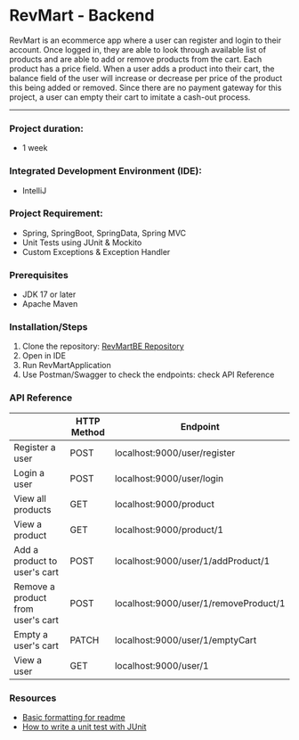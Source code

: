 # RevMart - Backend

RevMart is an ecommerce app where a user can register and login to their account.
Once logged in, they are able to look through available list of products and are able to add or remove products from the cart.
Each product has a price field. When a user adds a product into their cart, the balance field of the user will increase or decrease per price of the product this being added or removed.
Since there are no payment gateway for this project, a user can empty their cart to imitate a cash-out process.
<hr>

### Project duration: 
- 1 week

### Integrated Development Environment (IDE): 
- IntelliJ

### Project Requirement: 
- Spring, SpringBoot, SpringData, Spring MVC
- Unit Tests using JUnit & Mockito
- Custom Exceptions & Exception Handler

### Prerequisites
- JDK 17 or later
- Apache Maven

### Installation/Steps
1. Clone the repository: [RevMartBE Repository](https://github.com/daikianjiki/RevMartBE)
2. Open in IDE
3. Run RevMartApplication
4. Use Postman/Swagger to check the endpoints: check API Reference

### API Reference
<table>
  <thead>
    <tr>
      <th></th>
      <th>HTTP Method</th>
      <th>Endpoint</th>
    </tr>
  </thead>
  <tbody>
    <tr>
      <td>Register a user</td>
      <td>POST</td>
      <td>localhost:9000/user/register</td>
    </tr>
    <tr>
      <td>Login a user</td>
      <td>POST</td>
      <td>localhost:9000/user/login</td>
    </tr>
    <tr>
      <td>View all products</td>
      <td>GET</td>
      <td>localhost:9000/product</td>
    </tr>
    <tr>
      <td>View a product</td>
      <td>GET</td>
      <td>localhost:9000/product/1</td>
    </tr>
    <tr>
      <td>Add a product to user's cart</td>
      <td>POST</td>
      <td>localhost:9000/user/1/addProduct/1</td>
    </tr>
    <tr>
      <td>Remove a product from user's cart</td>
      <td>POST</td>
      <td>localhost:9000/user/1/removeProduct/1</td>
    </tr>
    <tr>
      <td>Empty a user's cart</td>
      <td>PATCH</td>
      <td>localhost:9000/user/1/emptyCart</td>
    </tr>
    <tr>
      <td>View a user</td>
      <td>GET</td>
      <td>localhost:9000/user/1</td>
    </tr>
  </tbody>
</table>

### Resources
- [Basic formatting for readme](https://docs.github.com/en/get-started/writing-on-github/getting-started-with-writing-and-formatting-on-github/basic-writing-and-formatting-syntax)
- [How to write a unit test with JUnit](https://www.infoworld.com/article/3543268/junit-5-tutorial-part-2-unit-testing-spring-mvc-with-junit-5.html)
